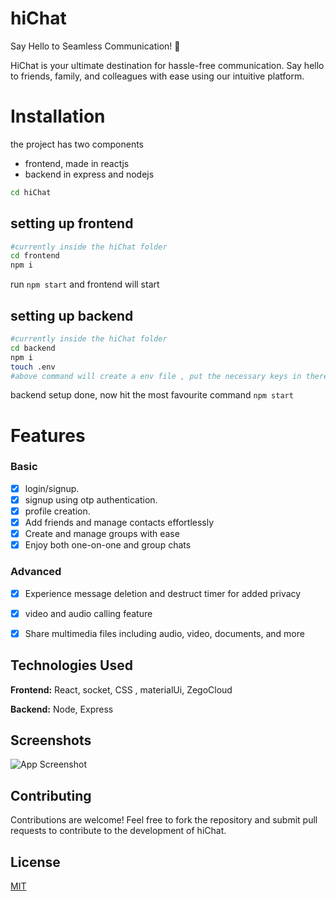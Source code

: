 
# hiChat
 Say Hello to Seamless Communication! 🚀

HiChat is your ultimate destination for hassle-free communication. Say hello to friends, family, and colleagues with ease using our intuitive platform.




# Installation

the project has two components

- frontend, made in reactjs
- backend in express and nodejs


```bash
cd hiChat
```

## setting up frontend

```bash
#currently inside the hiChat folder
cd frontend
npm i
```

run `npm start` and frontend will start

## setting up backend

```bash
#currently inside the hiChat folder
cd backend
npm i
touch .env
#above command will create a env file , put the necessary keys in there
```

backend setup done, now hit the most favourite command `npm start`





    
# Features

### Basic

- [x] login/signup.
- [x] signup using otp authentication.
- [x] profile creation.
- [x] Add friends and manage contacts effortlessly
- [x] Create and manage groups with ease
- [x] Enjoy both one-on-one and group chats

### Advanced
- [x] Experience message deletion and destruct timer for added privacy
- [x] video and audio calling feature
- [x] Share multimedia files including audio, video, documents, and more





## Technologies Used

**Frontend:** React, socket, CSS , materialUi,  ZegoCloud

**Backend:** Node, Express


## Screenshots

![App Screenshot](https://via.placeholder.com/468x300?text=App+Screenshot+Here)





## Contributing


Contributions are welcome! Feel free to fork the repository and submit pull requests to contribute to the development of hiChat.


## License

[MIT](https://choosealicense.com/licenses/mit/)

